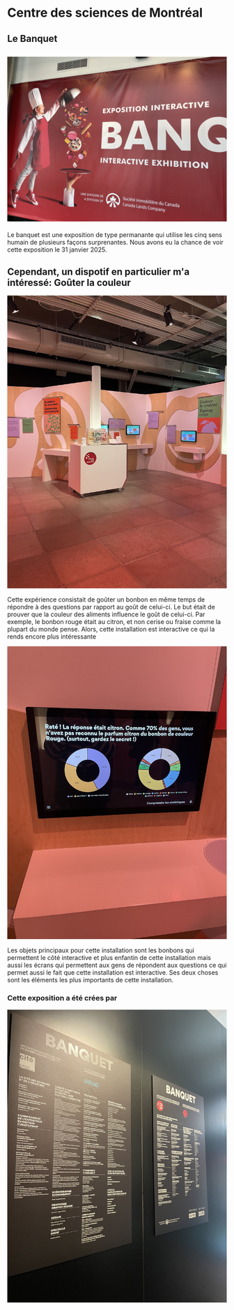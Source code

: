 # Centre des sciences de Montréal #
## Le Banquet ##
![Image](media/affiche_banquet_r.jpg)
---------------
Le banquet est une exposition de type permanante qui utilise les cinq sens humain de plusieurs façons surprenantes. Nous avons eu la chance de voir cette exposition le 31 janvier 2025. 

Cependant, un dispotif en particulier m'a intéressé: Goûter la couleur
---------------
![Image](media/exposition.jpg)

Cette expérience consistait de goûter un bonbon en même temps de répondre à des questions par rapport au goût de celui-ci. Le but était de prouver que la couleur des aliments influence le goût de celui-ci. Par exemple, le bonbon rouge était au citron, et non cerise ou fraise comme la plupart du monde pense. Alors, cette installation est interactive ce qui la rends encore plus intéressante 

![Image](media/question_02_r.jpg)

Les objets principaux pour cette installation sont les bonbons qui permettent le côté interactive et plus enfantin de cette installation mais aussi les écrans qui permettent aux gens de répondent aux questions ce qui permet aussi le fait que cette installation est interactive. Ses deux choses sont les éléments les plus importants de cette installation. 

### Cette exposition a été crées par ###
![Image](media/credit_r.jpg)


